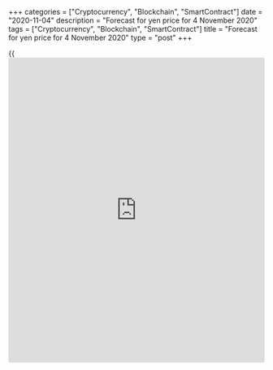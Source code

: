 +++
categories = ["Cryptocurrency", "Blockchain", "SmartContract"]
date = "2020-11-04"
description = "Forecast for yen price for 4 November 2020"
tags = ["Cryptocurrency", "Blockchain", "SmartContract"]
title = "Forecast for yen price for 4 November 2020"
type = "post"
+++

{{<iframe id="large-banner" src="https://www.bounty.group/#slide=26.0" width="100%" height="600" scrolling="no" style="border: 0px solid rgb(216, 221, 230); border-radius: 3px;">}}

2020-11-04

2020-11-04

Yen places its opponent in check. Analysis as of 04.11.2020Dmitri
Demidenko

Europe's and Asia's different epidemiological states, recession depths,
and monetary policies create the necessary prerequisites for a downtrend
in the [EURJPY][1]. How deep can a fall be? Let's find it out and make a
trading plan.

## Monthly fundamental forecast for yen

While the greenback is waiting for the election's final results, trading
currency cross rates may be worth considering. The US political
landscape will undoubtedly affect most currencies, but the pandemic
remains a weightier factor in Forex pricing in the medium and long
[terms](https://www.fintechee.com/terms/). The strategies based on the divergence in epidemiological
situations, economic growth, and monetary policies continue to yield
profits. Another confirmation is the realization of the targets at 122.9
and 121.8 set [in mid-October][2] for shorts in the [EURJPY][1].

COVID-19 hit Japan less than the eurozone: in [terms](https://www.fintechee.com/terms/) of Coronavirus cases
per 100,000, Japan is one of the countries that tackle the pandemic most
efficiently, along with China, Taiwan, and South Korea. The situation in
Belgium, Spain, and Italy looks gloomy, on the contrary.

### Recession and pandemic

 _Source: Financial Times._

As a result, Europe is forced to introduce new restrictions, which will
cut the eurozone's Q4 GDP by 2.3%, according to Financial Times. Thus, a
double recession is certainly in the air. The organization of economic
development and cooperation expects that the currency block's economy
will reduce 7.9% in 2020, i.e., twice as much as during the previous
global crisis. I dare suppose that the second wave may even downgrade
those forecasts.

The BoJ expects that the Japanese GDP will fall by 5.5% by the end of
the 2020/2021 fiscal year in March. Japan's economic loss doesn't look
as significant as the eurozone's since the efficiency of anti-pandemic
measures in Asia is higher than in Europe.

### GDP dynamics

###

###

 _Source: Financial Times._

Christine Lagarde is sure the ECB will expand a monetary stimulus
package in December as the coronavirus is spreading fast across Europe.
Haruhiko Kuroda and his colleagues are ready to take action if
necessary, but the BoJ's Head has not seen such a necessity so far. Both
regulators got caught in a liquidity trap where softer monetary policies
do not have any positive effect. Both agree to play currency wars, but
the ECB's intentions are manifest, and the euro is therefore falling
faster than other G10 currencies.

### Monthly trading plan for [ **EURJPY**][1]

The situation may seriously change soon: vaccines' development will
support the global economic recovery and international trade, which is
positive [news](https://www.letsplayfx.com/blog/forex-news-website/) for the euro. The European countries will lift
restrictions, and Christine Lagarde's hints about QE expansion will
remain mere hints. According to Governor of the Austrian National Bank
Robert Holzmann, there is no point in increasing buy volumes as the
inflation won't speed up anyway. Instead, a change in the QE program's
structure must be in focus.

This scenario looks too optimistic, though. But why not hope for the
best and use the [EURJPY][1]'s drawdown to 120.65 for long-term buying?

* * *

P.S. Did you like my article? Share it in social networks: it will be
the best “thank you" :)

Ask me questions and comment below. I’ll be glad to answer your
questions and give necessary explanations.

 **Useful links:**

  * I recommend trying to trade with a reliable broker [here][3]. The system allows you to trade by yourself or copy successful traders from all across the globe.
  * Use my promo-code BLOG for getting deposit bonus 50% on LiteForex platform. Just enter this code in the appropriate field while [depositing][4] your trading account.
  * Telegram chat for traders: <t.me/liteforexengchat>. We are sharing the signals and trading experience
  * Telegram channel with high-quality analytics, Forex reviews, training articles, and other useful things for traders <t.me/liteforex>



## Price chart of EURJPY in real time mode

The content of this article reflects the author’s opinion and does not
necessarily reflect the official position of LiteForex. The material
published on this page is provided for informational purposes only and
should not be considered as the provision of investment advice for the
purposes of Directive 2004/39/EC.

Rate this article:

{{value}}

( {{count}} {{title}} )

   1. my.liteforex.com/trading/chart?symbol=EURJPY&returnUrl=true
   2. www.liteforex.com/blog/analysts-opinions/yen-has-got-a-whale-in-the-pond-analysis-as-of-14102020/
   3. my.liteforex.com/?category=analysts-opinions&slug=yen-places-its-opponent-in-check-analysis-as-of-04112020&openPopup=%2Fregistration%2Fpopup&utm_source=blog&utm_medium=article&utm_campaign=bonus
   4. my.liteforex.com/deposit/?category=analysts-opinions&slug=yen-places-its-opponent-in-check-analysis-as-of-04112020&promo_code=BLOG&utm_source=blog&utm_medium=article&utm_campaign=bonus
